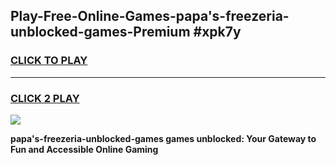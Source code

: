 
## Play-Free-Online-Games-papa's-freezeria-unblocked-games-Premium #xpk7y
<h3>
<a href="https://premium.freeplayer.one?title=papa's-freezeria-unblocked-games&ref=8M">CLICK TO PLAY</a></h3>
<hr>

<h3>
<a href="https://premium.freeplayer.one?title=papa's-freezeria-unblocked-games&ref=8M">CLICK 2 PLAY</a>
  
</h3>

<a href="https://premium.freeplayer.one?title=papa's-freezeria-unblocked-games&ref=8M"><img src="https://clearcache.store/games.png"></a>


**papa's-freezeria-unblocked-games games unblocked: Your Gateway to Fun and Accessible Online Gaming**
